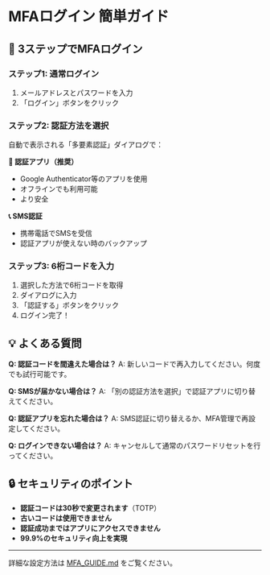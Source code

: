 # MFAログイン 簡単ガイド

## 🚀 3ステップでMFAログイン

### ステップ1: 通常ログイン
1. メールアドレスとパスワードを入力
2. 「ログイン」ボタンをクリック

### ステップ2: 認証方法を選択
自動で表示される「多要素認証」ダイアログで：

**📱 認証アプリ（推奨）**
- Google Authenticator等のアプリを使用
- オフラインでも利用可能
- より安全

**📞 SMS認証**
- 携帯電話でSMSを受信
- 認証アプリが使えない時のバックアップ

### ステップ3: 6桁コードを入力
1. 選択した方法で6桁コードを取得
2. ダイアログに入力
3. 「認証する」ボタンをクリック
4. ログイン完了！

## 💡 よくある質問

**Q: 認証コードを間違えた場合は？**
A: 新しいコードで再入力してください。何度でも試行可能です。

**Q: SMSが届かない場合は？**
A: 「別の認証方法を選択」で認証アプリに切り替えてください。

**Q: 認証アプリを忘れた場合は？**
A: SMS認証に切り替えるか、MFA管理で再設定してください。

**Q: ログインできない場合は？**
A: キャンセルして通常のパスワードリセットを行ってください。

## 🔒 セキュリティのポイント

- **認証コードは30秒で変更されます**（TOTP）
- **古いコードは使用できません**
- **認証成功まではアプリにアクセスできません**
- **99.9%のセキュリティ向上を実現**

---

詳細な設定方法は [MFA_GUIDE.md](./MFA_GUIDE.md) をご覧ください。
